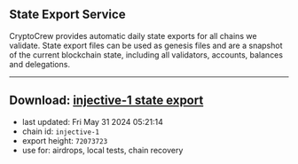 ## State Export Service
CryptoCrew provides automatic daily state exports for all chains we validate. State export files can be used as genesis files and are a snapshot of the current blockchain state, including all validators, accounts, balances and delegations.

---
**Download: [injective-1 state export](https://dl-eu2.ccvalidators.com/SERVICE/injective/injective-1_export_72073723.json)**
---

- last updated: Fri May 31 2024 05:21:14
- chain id: `injective-1`
- export height: `72073723`
- use for: airdrops, local tests, chain recovery
